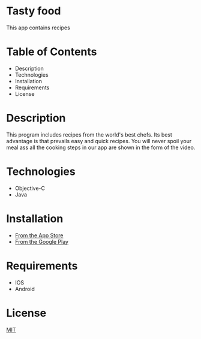 # Tasty food
This app contains recipes

# Table of Contents
* Description
* Technologies
* Installation
* Requirements
* License

# Description 
This program includes recipes from the world's best chefs. 
Its best advantage is that prevails easy and quick recipes.
You will never spoil your meal ass all the cooking steps in 
our app are shown in the form of the video.

# Technologies
* Objective-C
* Java

# Installation 
* [From the App Store](ssjdj)
* [From the Google Play](sdhflbljgsbljgs)





# Requirements
* IOS
* Android



# License 
[MIT](https://choosealicense.com/licenses/mit/)
 
